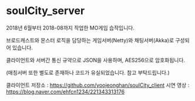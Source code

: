 # soulCity_server
2018년 6월부터 2018-08까지 작업한 MO게임 습작입니다. 


브로드캐스트와 몬스터 로직을 담당하는 게임서버(Netty)와 채팅서버(Akka)로 구성되어 있습니다. 


클라이언트와 서버간 통신 규약으로 JSON을 사용하며, AES256으로 암호화됩니다. 


(매칭서버 또한 별도로 존재하나 코드가 유실되었습니다. 참고 부탁드립니다.)


클라이언트 저장소 : https://github.com/yoojeonghan/soulCity_client
시연 영상 : https://blog.naver.com/ehfcn1234/221343313176
